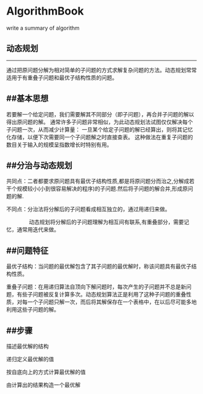# AlgorithmBook
write a summary of algorithm 



## 动态规划
---

通过把原问题分解为相对简单的子问题的方式求解复杂问题的方法。动态规划常常适用于有重叠子问题和最优子结构性质的问题。

##基本思想
---
若要解一个给定问题，我们需要解其不同部分（即子问题），再合并子问题的解以得出原问题的解。 通常许多子问题非常相似，为此动态规划法试图仅仅解决每个子问题一次，从而减少计算量： 一旦某个给定子问题的解已经算出，则将其记忆化存储，以便下次需要同一个子问题解之时直接查表。 这种做法在重复子问题的数目关于输入的规模呈指数增长时特别有用。

##分治与动态规划
---
共同点：二者都要求原问题具有最优子结构性质,都是将原问题分而治之,分解成若干个规模较小(小到很容易解决的程序)的子问题.然后将子问题的解合并,形成原问题的解.

不同点：分治法将分解后的子问题看成相互独立的，通过用递归来做。

　　　　 动态规划将分解后的子问题理解为相互间有联系,有重叠部分，需要记忆，通常用迭代来做。

##问题特征
---
最优子结构：当问题的最优解包含了其子问题的最优解时，称该问题具有最优子结构性质。

重叠子问题：在用递归算法自顶向下解问题时，每次产生的子问题并不总是新问题，有些子问题被反复计算多次。动态规划算法正是利用了这种子问题的重叠性质，对每一个子问题只解一次，而后将其解保存在一个表格中，在以后尽可能多地利用这些子问题的解。

##步骤
---
描述最优解的结构

递归定义最优解的值

按自底向上的方式计算最优解的值

由计算出的结果构造一个最优解
